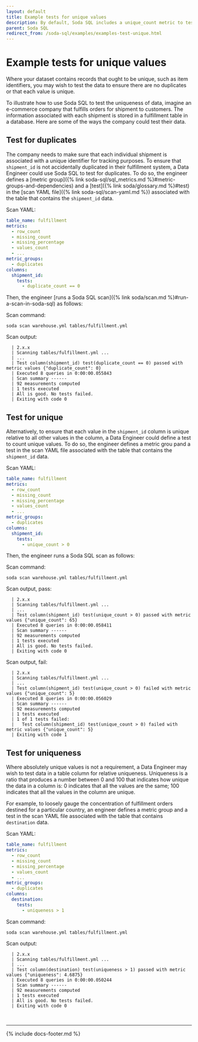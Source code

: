 ```yaml
---
layout: default
title: Example tests for unique values
description: By default, Soda SQL includes a unique_count metric to test data to ensure there are no duplicates or that each value is unique. See a full YAML example.
parent: Soda SQL
redirect_from: /soda-sql/examples/examples-test-unique.html
---
```


# Example tests for unique values

Where your dataset contains records that ought to be unique, such as item identifiers, you may wish to test the data to ensure there are no duplicates or that each value is unique.  

To illustrate how to use Soda SQL to test the uniqueness of data, imagine an e-commerce company that fulfills orders for shipment to customers. The information associated with each shipment is stored in a fulfillment table in a database. Here are some of the ways the company could test their data.

## Test for duplicates

The company needs to make sure that each individual shipment is associated with a unique identifier for tracking purposes. To ensure that `shipment_id` is not accidentally duplicated in their fulfillment system, a Data Engineer could use Soda SQL to test for duplicates. To do so, the engineer defines a [metric group]({% link soda-sql/sql_metrics.md %}#metric-groups-and-dependencies) and a [test]({% link soda/glossary.md %}#test) in the [scan YAML file]({% link soda-sql/scan-yaml.md %}) associated with the table that contains the `shipment_id` data.

Scan YAML:

```yaml
table_name: fulfillment
metrics:
  - row_count
  - missing_count
  - missing_percentage
  - values_count
  - ...
metric_groups:
  - duplicates
columns:
  shipment_id:
    tests:
      - duplicate_count == 0
```

Then, the engineer [runs a Soda SQL scan]({% link soda/scan.md %}#run-a-scan-in-soda-sql) as follows:

Scan command:

```soda scan warehouse.yml tables/fulfillment.yml```

Scan output:

```shell
  | 2.x.x
  | Scanning tables/fulfillment.yml ...
  | ...
  | Test column(shipment_id) test(duplicate_count == 0) passed with metric values {"duplicate_count": 0}
  | Executed 8 queries in 0:00:00.055843
  | Scan summary ------
  | 92 measurements computed
  | 1 tests executed
  | All is good. No tests failed.
  | Exiting with code 0
```

## Test for unique

Alternatively, to ensure that each value in the `shipment_id` column is unique relative to all other values in the column, a Data Engineer could define a test to count unique values. To do so, the engineer defines a metric grou pand a test in the scan YAML file associated with the table that contains the `shipment_id` data.

Scan YAML:

```yaml
table_name: fulfillment
metrics:
  - row_count
  - missing_count
  - missing_percentage
  - values_count
  - ...
metric_groups:
  - duplicates
columns:
  shipment_id:
    tests:
      - unique_count > 0
```

Then, the engineer runs a Soda SQL scan as follows:

Scan command:

```soda scan warehouse.yml tables/fulfillment.yml```

Scan output, pass:

```shell
  | 2.x.x
  | Scanning tables/fulfillment.yml ...
  | ...
  | Test column(shipment_id) test(unique_count > 0) passed with metric values {"unique_count": 65}
  | Executed 8 queries in 0:00:00.058411
  | Scan summary ------
  | 92 measurements computed
  | 1 tests executed
  | All is good. No tests failed.
  | Exiting with code 0
  ```

Scan output, fail:

```shell
  | 2.x.x
  | Scanning tables/fulfillment.yml ...
  | ...
  | Test column(shipment_id) test(unique_count > 0) failed with metric values {"unique_count": 5}
  | Executed 8 queries in 0:00:00.056029
  | Scan summary ------
  | 92 measurements computed
  | 1 tests executed
  | 1 of 1 tests failed:
  |   Test column(shipment_id) test(unique_count > 0) failed with metric values {"unique_count": 5}
  | Exiting with code 1
```


## Test for uniqueness

Where absolutely unique values is not a requirement, a Data Engineer may wish to test data in a table column for relative uniqueness. Uniqueness is a ratio that produces a number between 0 and 100 that indicates how unique the data in a column is:  0 indicates that all the values are the same; 100 indicates that all the values in the column are unique. 

For example, to loosely gauge the concentration of fulfillment orders destined for a particular country, an engineer defines a metric group and a test in the scan YAML file associated with the table that contains `destination` data. 

Scan YAML:

```yaml
table_name: fulfillment
metrics:
  - row_count
  - missing_count
  - missing_percentage
  - values_count
  - ...
metric_groups:
  - duplicates
columns:
  destination:
    tests:
      - uniqueness > 1
```

Scan command:

```soda scan warehouse.yml tables/fulfillment.yml```

Scan output:

```shell
  | 2.x.x
  | Scanning tables/fulfillment.yml ...
  | ...
  | Test column(destination) test(uniqueness > 1) passed with metric values {"uniqueness": 4.6875}
  | Executed 8 queries in 0:00:00.050244
  | Scan summary ------
  | 92 measurements computed
  | 1 tests executed
  | All is good. No tests failed.
  | Exiting with code 0
  ```

<br />

---
{% include docs-footer.md %}